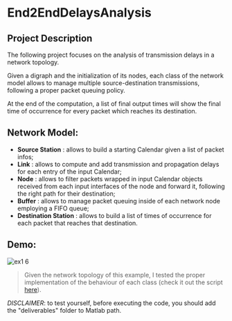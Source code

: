# End2EndDelaysAnalysis


## Project Description
The following project focuses on the analysis of transmission delays in a network topology. 

Given a digraph and the initialization of its nodes, each class of the network model allows to manage multiple source-destination transmissions, following a proper packet queuing policy.

At the end of the computation, a list of final output times will show the final time of occurrence for every packet which reaches its destination.


## Network Model:
- **Source Station** : allows to build a starting Calendar given a list of packet infos;
- **Link** : allows to compute and add transmission and propagation delays for each entry of the input Calendar;
- **Node** : allows to filter packets wrapped in input Calendar objects received from each input interfaces of the node and forward it, following the right 
path for their destination;
- **Buffer** : allows to manage packet queuing inside of each network node employing a FIFO queue;
- **Destination Station** : allows to build a list of times of occurrence for each packet that reaches that destination.
    
 ## Demo:
 ![ex1 6](https://user-images.githubusercontent.com/55977365/123873003-1e046d00-d936-11eb-8216-0551a960f0f0.PNG)
> Given the network topology of this example, I tested the proper implementation of the behaviour of each class (check it out the script [here](https://github.com/andreagiacalone/End2EndDelayAnalysis/blob/main/scripts/test/finalTest.m)).

*DISCLAIMER*: to test yourself, before executing the code, you should add the "deliverables" folder to Matlab path.
